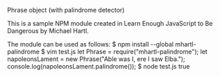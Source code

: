 Phrase object (with palindrome detector)

This is a sample NPM module created in Learn Enough JavaScript to Be Dangerous by Michael Hartl.

The module can be used as follows:
$ npm install --global mhartl-palindrome
$ vim test.js
let Phrase = require("mhartl-palindrome");
let napoleonsLament = new Phrase("Able was I, ere I saw Elba.");
console.log(napoleonsLament.palindrome());
$ node test.js
true
